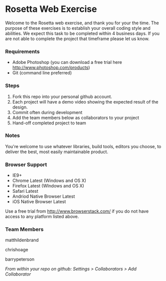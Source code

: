 # Rosetta Web Exercise
Welcome to the Rosetta web exercise, and thank you for your the time. The purpose of these exercises is to establish your overall coding style and abilities. We expect this task to be completed within 4 business days. If you are not able to complete the project that timeframe please let us know.

### Requirements
* Adobe Photoshop (you can download a free trial here http://www.photoshop.com/products)
* Git (command line preferred)

### Steps
1. Fork this repo into your personal github account.
2. Each project will have a demo video showing the expected result of the design.
3. Commit often during development
4. Add the team members below as collaborators to your project
5. Hand-off completed project to team

### Notes
You're welcome to use whatever libraries, build tools, editors you choose, to deliver the best, most easily maintainable product.

### Browser Support
* IE9+
* Chrome Latest (Windows and OS X)
* Firefox Latest (WIndows and OS X)
* Safari Latest
* Andriod Native Browser Latest
* iOS Native Browser Latest

Use a free trial from http://www.browserstack.com/ if you do not have access to any platform listed above.

### Team Members
matthildenbrand

chrishoage

barrypeterson

_From within your repo on github: Settings > Collaborators > Add Collaborator_

